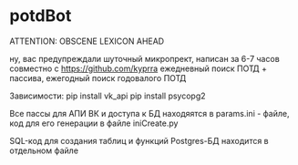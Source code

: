 # potdBot

ATTENTION: OBSCENE LEXICON AHEAD



ну, вас предупреждали
шуточный микропрект, написан за 6-7 часов совместно с https://github.com/kyprra
ежедневный поиск ПОТД + пассива,
ежегодный поиск годовалого ПОТД

Зависимости:
pip install vk_api
pip install psycopg2

Все пассы для АПИ ВК и доступа к БД находяятся в params.ini - файле, код для его генерации в файле iniCreate.py

SQL-код для создания таблиц и функций Postgres-БД находится в отдельном файле
